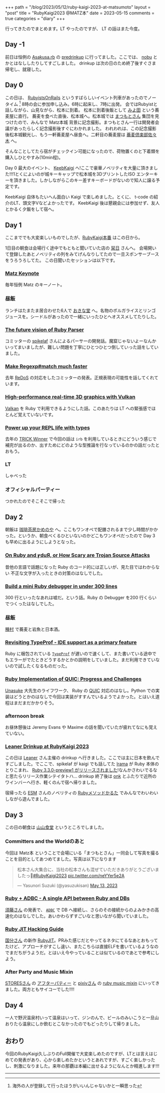 +++
path = "/blog/2023/05/12/ruby-kaigi-2023-at-matsumoto"
layout = "post"
title = "RubyKaigi2023 @MATZ本"
date = 2023-05-15
comments = true
categories = "diary"
+++

行ってきたのでまとめます。LT やったのですが、 LT の話はまた今度。

## Day -1

前日は恒例の [Asakusa.rb](https://asakusarb.esa.io) の [predrinkup](https://asakusarb.doorkeeper.jp/events/154786) に行ってました。ここでは、 [nobu](https://twitter.com/n0kada) とかとはなししたりしてすごしました。
drinkup は次の日のため終了後すぐさま帰宅し、就寝した。

## Day 0
この日は、 [RubyistsOnRails](https://cookpad.connpass.com/event/277569/) というすばらしいイベント列車があったのでノータイム [^sonnnakotohanai] 8時の会に参加申し込み。6時に起床し、7時に出発。
会ではRubyistと話しながら、山見ながら、松本に到着。
松本に到着後飯として [みよ田](https://tabelog.com/nagano/A2002/A200201/20000092/) という蕎麦屋に直行。
蕎麦を食べた直後、松本城へ。松本城では [まつもとさん](https://twitter.com/yukihiro_matz/) 集団を見つけたので、みんなで Matz本城 背景に記念撮影。まつもとさん一行は開発者会議があったらしく記念撮影後すぐにわかれました。
われわれは、この記念撮影後松本城観光し、もう一軒蕎麦屋へ昼食へ。二軒目の蕎麦屋は [蕎麦倶楽部佐々木](https://tabelog.com/nagano/A2002/A200201/20002376/) へ。

そんなことしてたら宿がチェックイン可能になったので、荷物置くのと下着類を購入しひとやすみ(10min程)。

Day 0 最大のイベント、 [KeebKaigi](https://keebkaigi.org/2023/) へ!ここで豪華ノベリティを大量に頂きました!!!1とくによいのが城キーキャップで松本城を3DプリントしたISO エンターキーを頂きました。しかしながらこのキー差すキーボードがないので知人に譲る予定です。

KeebKaigi 自体もたいへん面白い Kaigi で楽しめました。とくに、 t-code の紹介のLT、頭文字Vなどよかったです。
KeebKaigi 後は懇親会には参加せず、友人とかるく夕飯をして宿へ。

## Day 1

ここまででも大変楽しいものでしたが、[RubyKaigi本番](https://rubykaigi.org/2023/) はこの日から。

1日目の朝食は会場行く途中でもともと聞いていた店の [栞日](https://sioribi.jp/) さんへ。
会場開いて登録したあとノベリティの列をみてげんなりしてたので一旦スポンサーブースをうろうろしてた。
この日聞いたセッションは以下です。

### [Matz Keynote](https://rubykaigi.org/2023/presentations/yukihiro_matz.html#day1)

毎年恒例 Matz のキーノート。

### 昼飯
ランチはたまたま居合わせた6人で [おきな堂](https://tabelog.com/nagano/A2002/A200201/20000098/) へ。名物のボルガライスとリンゴジュースを。シードルがあったので一緒にいったひとへオススメしてたりした。

### [The future vision of Ruby Parser](https://rubykaigi.org/2023/presentations/spikeolaf.html#day1)

コミッターの [spikelaf](https://twitter.com/spikeolaf) さんによるパーサーの開発話。魔窟じゃないよーなんかいってまいましたが、難しい問題を丁寧にひとつひとつ倒していった話をしていました。

### [Make Regexp#match much faster](https://rubykaigi.org/2023/presentations/makenowjust.html#day1)

去年 [ReDoS](https://www.ruby-lang.org/ja/news/2023/03/30/redos-in-time-cve-2023-28756/) の対応をしたコミッターの発表。正規表現の可能性を話してくれています。

### [High-performance real-time 3D graphics with Vulkan](https://rubykaigi.org/2023/presentations/fredolinhares.html#day1)

[Valkan](https://www.vulkan.org/) を Ruby で利用できるようにした話。このあたりは LT への緊張感でほとんど覚えていないです。

### [Power up your REPL life with types](https://rubykaigi.org/2023/presentations/tompng.html#day1)

去年の [TRICK Winner](https://github.com/tric/trick2022/blob/master/01-tompng/entry.rb) で今回の話は `irb` を利用しているときにどういう感じで補完が出るのか、出すためにどのような型推論を行なっているのかの話だったとおもう。

### LT

しゃべった

### オフィシャルパーティー

つかれたのでそこそこで帰った

## Day 2

朝飯は [珈琲茶房かめのや](https://tabelog.com/nagano/A2002/A200201/20020720/) へ。ここもワンオペで配膳されるまで少し時間がかかった。というか、朝食べくるひといないのかどこもワンオペだったので Day 3 も早めに出るようにしようとなった。

### [On Ruby and ꝩduЯ, or How Scary are Trojan Source Attacks](https://rubykaigi.org/2023/presentations/duerst.html#day2)

昔他の言語で話題になった Ruby のコード的には正しいが、見た目ではわからない
不正な文字が入ったときの対策のはなしでした。

### [Build a mini Ruby debugger in under 300 lines](https://rubykaigi.org/2023/presentations/_st0012.html#day2)

300 行といったなあれは嘘だ。という話。Ruby の Debugger を200 行くらいでつくったはなしでした。

### 昼飯

[種村](https://tabelog.com/nagano/A2002/A200201/20015852/) で蕎麦と岩魚と日本酒。

### [Revisiting TypeProf - IDE support as a primary feature](https://rubykaigi.org/2023/presentations/mametter.html#day2)

Ruby に梱包されている [`TypeProf`](https://github.com/ruby/typeprof/blob/master/doc/doc.ja.md) が遅いので速くして、また書いている途中でもエラーがでたときどうするかとかの説明をしていました。まだ利用できていないので試したくなるものだった。

### [Ruby Implementation of QUIC: Progress and Challenges](https://rubykaigi.org/2023/presentations/yu_suke1994.html#day2)

[Unasuke](https://twitter.com/yu_suke1994) 大先生のライフワーク、 Ruby の [QUIC](https://datatracker.ietf.org/doc/html/rfc9000) 対応のはなし。Python での実装はどうとかのはなしで今回は実装がすすんでいるようでよかった。とはいえ道程はまだまだかかりそう。

### afternoon break

お昼休憩後は Jeremy Evans や Maxime の話を聞いていたが疲れてなにも覚えていない。

### [Leaner Drinkup at RubyKaigi 2023](https://leanertechnologies.connpass.com/event/280191/)

この日は [Leaner](https://leaner.jp/) さん主催の drinkup へ行きました。ここでは主に日本を飲んですごしました。でここで、spikelaf が kaigi でも話してた [lrama](https://github.com/ruby/lrama) が Ruby 本体のとりこまれ、 [Ruby 3.3.0-preview1 がリリースされました](https://www.ruby-lang.org/ja/news/2023/05/12/ruby-3-3-0-preview1-released/)!なんかさわいでるなと思たらリリース作業シテイタトハ…
drinkup 終了後は [onk](https://twitter.com/onk) とふたりで近所のワインバーへ行き、軽くのんで宿へ帰りました。

宿帰ったら [ESM](https://esm.co.jp/) さんのノベリティの [Rubyメソッドかるた](https://blog.agile.esm.co.jp/entry/ruby-method-karuta) でみんなでわいわいしながら遊んでました。

## Day 3

この日の朝食は [山山食堂](https://tabelog.com/nagano/A2002/A200201/20023046) というところでしました。

### Committers and the Worldのあと

今回は Matz本 ということで会場にいる「まつもとさん」一同会して写真を撮ることを目的としてあつめてました。写真は以下になります

<blockquote class="twitter-tweet"><p lang="ja" dir="ltr">松本さん大集合に、当社の松本さんも混ぜていただきありがとうございましたっ🏯<a href="https://twitter.com/hashtag/RubyKaigi2023?src=hash&amp;ref_src=twsrc%5Etfw">#RubyKaigi2023</a> <a href="https://t.co/neYYer5e2A">pic.twitter.com/neYYer5e2A</a></p>&mdash; Yasunori Suzuki (@yasuzukisan) <a href="https://twitter.com/yasuzukisan/status/1657253330056519680?ref_src=twsrc%5Etfw">May 13, 2023</a></blockquote> <script async src="https://platform.twitter.com/widgets.js" charset="utf-8"></script> 

### [Ruby + ADBC - A single API between Ruby and DBs](https://rubykaigi.org/2023/presentations/ktou.html#day3)

[須藤さん](https://github.com/kou) の発表で、 [`ADBC`](https://arrow.apache.org/docs/format/ADBC.html) で DB へ接続し、さらのその接続からのよみかきの高速化のはなしでした。あいかわらずすごいなと思いながら聞いていました。

### [Ruby JIT Hacking Guide](https://rubykaigi.org/2023/presentations/k0kubun.html#day3)

[国分さん](https://github.com/k0kubun) の新作 [RubyJIT](https://github.com/ruby/ruby/pull/7448)。PRみた感じだとやってるネタにてるなあとおもってたけど、アプローチがすこし違い、またこちらは直接ELFを書いているようなのでまだちがうようだ。とはいえ今やっていることは似ているのであとで参考にしよう。

### After Party and Music Mixin

[STORESさん](https://stores.jp/) の [アフターパティー](https://hey.connpass.com/event/277763/) と [pixivさん](https://www.pixiv.net) の [ruby music mixin](https://conference.pixiv.co.jp/2023/rubymusicmixin) にいってきました。両方ともサイコーでした!!!!

## Day 4

一人で野沢温泉村いって温泉はいって、ジンのんで、ビールのみいこうと一旦山おりたら温泉にしか飲むとこなかったのでもどったりして帰りました。

## おわり

今回のRubyKaigi久しぶりのFull開催で大変楽しめたのですが、LTとは言えはじめての発表があり、心から楽しめたかというとあれですが、すごく楽しかったし、刺激になりました。来年の那覇は本編に出せるようになんとか精進します!!!

---

[^sonnnakotohanai]: 海外の人が登録して行ったほうがいいんじゃないかと一瞬思った
